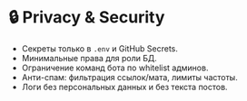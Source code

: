 # 🔒 Privacy & Security

- Секреты только в `.env` и GitHub Secrets.
- Минимальные права для роли БД.
- Ограничение команд бота по whitelist админов.
- Анти-спам: фильтрация ссылок/мата, лимиты частоты.
- Логи без персональных данных и без текста постов.
